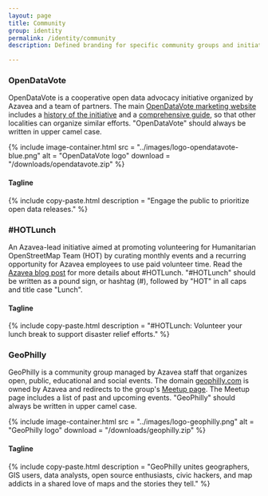 ```yaml
---
layout: page
title: Community
group: identity
permalink: /identity/community
description: Defined branding for specific community groups and initiatives.

---
```


### OpenDataVote
OpenDataVote is a cooperative open data advocacy initiative organized by Azavea and a team of partners. The main [OpenDataVote marketing website](https://www.opendatavote.org/) includes a [history of the initiative](https://www.opendatavote.org/history) and a [comprehensive guide](https://www.opendatavote.org/guide), so that other localities can organize similar efforts. "OpenDataVote" should always be written in upper camel case.

{% include image-container.html
  src =  "../images/logo-opendatavote-blue.png"
  alt =  "OpenDataVote logo"
  download = "/downloads/opendatavote.zip"
%}

#### Tagline
{% include copy-paste.html
  description = "Engage the public to prioritize open data releases."
%}

### &#35;HOTLunch
An Azavea-lead initiative aimed at promoting volunteering for Humanitarian OpenStreetMap Team (HOT) by curating monthly events and a recurring opportunity for Azavea employees to use paid volunteer time. Read the [Azavea blog post](https://www.azavea.com/blog/2017/10/02/hotlunch-volunteer-lunch-break-support-disaster-relief-efforts/) for more details about &#35;HOTLunch. "&#35;HOTLunch" should be written as a pound sign, or hashtag (#), followed by "HOT" in all caps and title case "Lunch".

#### Tagline
{% include copy-paste.html
  description = "#HOTLunch: Volunteer your lunch break to support disaster relief efforts."
%}

### GeoPhilly
GeoPhilly is a community group managed by Azavea staff that organizes open, public, educational and social events. The domain [geophilly.com](http://geophilly.com/) is owned by Azavea and redirects to the group's [Meetup page](https://www.meetup.com/geophilly/). The Meetup page includes a list of past and upcoming events. "GeoPhilly" should always be written in upper camel case.

{% include image-container.html
  src =  "../images/logo-geophilly.png"
  alt =  "GeoPhilly logo"
  download = "/downloads/geophilly.zip"
%}

#### Tagline
{% include copy-paste.html
  description = "GeoPhilly unites geographers, GIS users, data analysts, open source enthusiasts, civic hackers, and map addicts in a shared love of maps and the stories they tell."
%}
